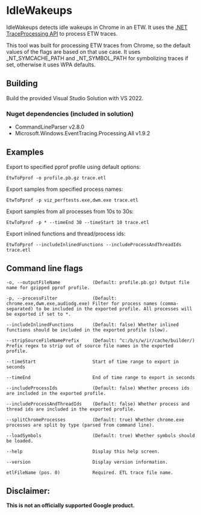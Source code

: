 # IdleWakeups

IdleWakeups detects idle wakeups in Chrome in an ETW. It uses the [.NET TraceProcessing API](https://www.nuget.org/packages/Microsoft.Windows.EventTracing.Processing.All)
to process ETW traces.

This tool was built for processing ETW traces from Chrome, so the default values
of the flags are based on that use case. It uses _NT_SYMCACHE_PATH and _NT_SYMBOL_PATH for
symbolizing traces if set, otherwise it uses WPA defaults.

## Building

Build the provided Visual Studio Solution with VS 2022.

### Nuget dependencies (included in solution)
- CommandLineParser v2.8.0
- Microsoft.Windows.EventTracing.Processing.All v1.9.2

## Examples

Export to specified pprof profile using default options:

    EtwToPprof -o profile.pb.gz trace.etl

Export samples from specified process names:

    EtwToPprof -p viz_perftests.exe,dwm.exe trace.etl

Export samples from all processes from 10s to 30s:

    EtwToPprof -p * --timeEnd 30 --timeStart 10 trace.etl

Export inlined functions and thread/process ids:

    EtwToPprof --includeInlinedFunctions --includeProcessAndThreadIds trace.etl

## Command line flags

    -o, --outputFileName            (Default: profile.pb.gz) Output file name for gzipped pprof profile.

    -p, --processFilter             (Default: chrome.exe,dwm.exe,audiodg.exe) Filter for process names (comma-separated) to be included in the exported profile. All processes will be exported if set to *.

    --includeInlinedFunctions       (Default: false) Whether inlined functions should be included in the exported profile (slow).

    --stripSourceFileNamePrefix     (Default: ^c:/b/s/w/ir/cache/builder/) Prefix regex to strip out of source file names in the exported profile.

    --timeStart                     Start of time range to export in seconds

    --timeEnd                       End of time range to export in seconds

    --includeProcessIds             (Default: false) Whether process ids are included in the exported profile.

    --includeProcessAndThreadIds    (Default: false) Whether process and thread ids are included in the exported profile.

    --splitChromeProcesses          (Default: true) Whether chrome.exe processes are split by type (parsed from command line).

    --loadSymbols                   (Default: true) Whether symbols should be loaded.

    --help                          Display this help screen.

    --version                       Display version information.

    etlFileName (pos. 0)            Required. ETL trace file name.

## Disclaimer:

**This is not an officially supported Google product.**
